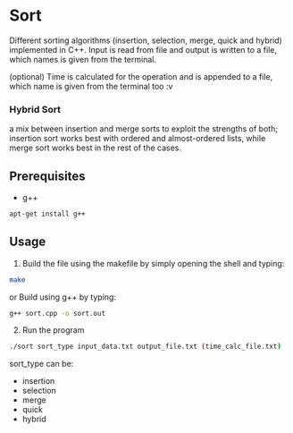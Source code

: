 # Sort
Different sorting algorithms (insertion, selection, merge, quick and hybrid) implemented in C++.
Input is read from file and output is written to a file, which names is given from the terminal.

(optional) Time is calculated for the operation and is appended to a file, which name is given from the terminal too :v

### Hybrid Sort 
a mix between insertion and merge sorts to exploit the strengths of both; 
insertion sort works best with ordered and almost-ordered lists,
while merge sort works best in the rest of the cases.

## Prerequisites
* g++
```sh
apt-get install g++
```

## Usage
1. Build the file using the makefile by simply opening the shell and typing:
```sh
make
```
  or Build using g++ by typing:
```sh
g++ sort.cpp -o sort.out
```
2. Run the program
```sh
./sort sort_type input_data.txt output_file.txt (time_calc_file.txt)
```
sort_type can be: 
* insertion 
* selection 
* merge 
* quick 
* hybrid

